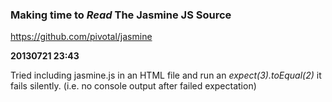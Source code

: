 

### Making time to *Read* The Jasmine JS Source

https://github.com/pivotal/jasmine

**20130721 23:43**

Tried including jasmine.js in an HTML file and run an *expect(3).toEqual(2)*
it fails silently. (i.e. no console output after failed expectation)